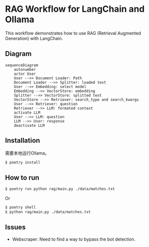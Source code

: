 # RAG Workflow for LangChain and Ollama

This workflow demonstrates how to use RAG (Retrieval Augmented Generation) with LangChain.

## Diagram

```mermaid
sequenceDiagram
    autonumber
    actor User    
    User -->> Document Loader: Path
    Document Loader -->> Splitter: loaded text
    User -->> Embedding: select model
    Embedding -->> VectorStore: embedding    
    Splitter -->> VectorStore: splitted text    
    VectorStore -->> Retriever: search_type and search_kwargs
    User -->> Retriever: question      
    Retriever -->> LLM: formated context    
    activate LLM
    User -->> LLM: question
    LLM -->> User: response
    deactivate LLM
```

## Installation

需要本地运行Ollama。

```Bash
$ poetry install
```

## How to run

```Bash
$ poetry run python rag/main.py ./data/matches.txt 
```

Or 

```Bash
$ poetry shell
$ python rag/main.py ./data/matches.txt
```

## Issues

- Webscraper: Need to find a way to bypass the bot detection.